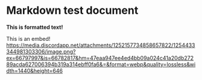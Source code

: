 # Markdown test document

**This is formatted text!**

This is an embed!
https://media.discordapp.net/attachments/1252157734858657822/1254433344981303306/image.png?ex=66797997&is=66782817&hm=47eaa947ee4ed4bb09a024c41a20db27289acda627006394b319a314ebff0fa6&=&format=webp&quality=lossless&width=1440&height=646